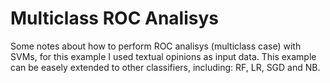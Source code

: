 # Multiclass ROC Analisys

Some notes about how to perform ROC analisys (multiclass case) with SVMs, for this example I used textual opinions as input data. This example can be easely extended to other classifiers, including: RF, LR, SGD and NB.